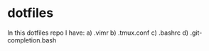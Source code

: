 # dotfiles

In this dotfiles repo I have:
a) .vimr
b) .tmux.conf
c) .bashrc
d) .git-completion.bash
